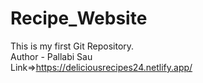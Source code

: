# Recipe_Website
This is my first Git Repository.
<br>
Author - Pallabi Sau
<br>
Link=>https://deliciousrecipes24.netlify.app/
